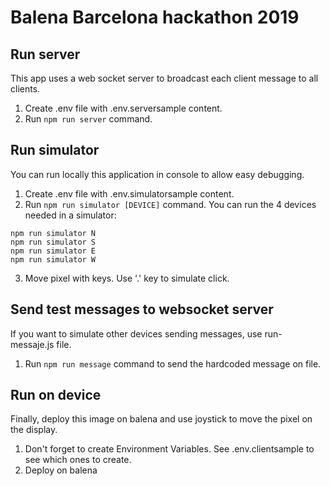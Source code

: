 Balena Barcelona hackathon 2019
===============================

## Run server
This app uses a web socket server to broadcast each client message to all clients.

1. Create .env file with .env.serversample content.
2. Run `npm run server` command.

## Run simulator
You can run locally this application in console to allow easy debugging.

1. Create .env file with .env.simulatorsample content.
2. Run `npm run simulator [DEVICE]` command. You can run the 4 devices needed in a simulator:
```
npm run simulator N
npm run simulator S
npm run simulator E
npm run simulator W
```
3. Move pixel with keys. Use '.' key to simulate click.

## Send test messages to websocket server
If you want to simulate other devices sending messages, use run-messaje.js file.

1. Run `npm run message` command to send the hardcoded message on file.

## Run on device
Finally, deploy this image on balena and use joystick to move the pixel on the display.

1. Don't forget to create Environment Variables. See .env.clientsample to see which ones to create.
2. Deploy on balena